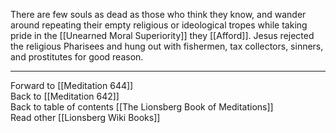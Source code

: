 There are few souls as dead as those who think they know, and wander around repeating their empty religious or ideological tropes while taking pride in the [[Unearned Moral Superiority]] they [[Afford]]. Jesus rejected the religious Pharisees and hung out with fishermen, tax collectors, sinners, and prostitutes for good reason. 

___

Forward to [[Meditation 644]]  
Back to [[Meditation 642]]  
Back to table of contents [[The Lionsberg Book of Meditations]]  
Read other [[Lionsberg Wiki Books]] 